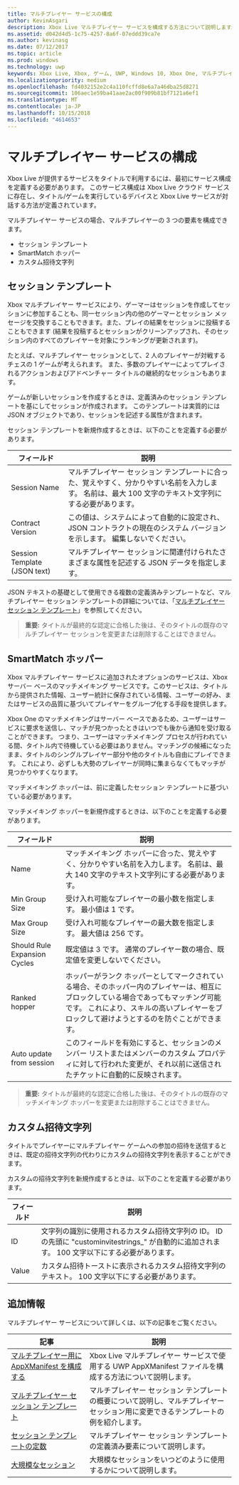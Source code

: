 ```yaml
---
title: マルチプレイヤー サービスの構成
author: KevinAsgari
description: Xbox Live マルチプレイヤー サービスを構成する方法について説明します。
ms.assetid: d042d4d5-1c75-4257-8a6f-07eddd39ca7e
ms.author: kevinasg
ms.date: 07/12/2017
ms.topic: article
ms.prod: windows
ms.technology: uwp
keywords: Xbox Live, Xbox, ゲーム, UWP, Windows 10, Xbox One, マルチプレイヤー, サービスの構成, セッション テンプレート, カスタム招待文字列, SmartMatch ホッパー
ms.localizationpriority: medium
ms.openlocfilehash: fd4032152e2c4a110fcffd8e6a7a46dba25d8271
ms.sourcegitcommit: 106aec1e59ba41aae2ac00f909b81bf7121a6ef1
ms.translationtype: MT
ms.contentlocale: ja-JP
ms.lasthandoff: 10/15/2018
ms.locfileid: "4614653"
---
```

# <a name="multiplayer-service-configuration"></a>マルチプレイヤー サービスの構成
Xbox Live が提供するサービスをタイトルで利用するには、最初にサービス構成を定義する必要があります。 このサービス構成は Xbox Live クラウド サービスに存在し、タイトル/ゲームを実行しているデバイスと Xbox Live サービスが対話する方法が定義されています。

マルチプレイヤー サービスの場合、マルチプレイヤーの 3 つの要素を構成できます。
* セッション テンプレート
* SmartMatch ホッパー
* カスタム招待文字列

## <a name="session-templates"></a>セッション テンプレート
Xbox マルチプレイヤー サービスにより、ゲーマーはセッションを作成してセッションに参加することも、同一セッション内の他のゲーマーとセッション メッセージを交換することもできます。また、プレイの結果をセッションに投稿することもできます  (結果を投稿するとセッションがクリーンアップされ、そのセッション内のすべてのプレイヤーを対象にランキングが更新されます)。

たとえば、マルチプレイヤー セッションとして、2 人のプレイヤーが対戦するチェスの 1 ゲームが考えられます。 また、多数のプレイヤーによってプレイされるアクションおよびアドベンチャー タイトルの継続的なセッションもあります。

ゲームが新しいセッションを作成するときは、定義済みのセッション テンプレートを基にしてセッションが作成されます。 このテンプレートは実質的には JSON オブジェクトであり、セッションを記述する属性が含まれます。

セッション テンプレートを新規作成するときは、以下のことを定義する必要があります。

| フィールド | 説明 |
| --- | --- |
| Session Name | マルチプレイヤー セッション テンプレートに合った、覚えやすく、分かりやすい名前を入力します。 名前は、最大 100 文字のテキスト文字列にする必要があります。 |
| Contract Version | この値は、システムによって自動的に設定され、JSON コントラクトの現在のシステム バージョンを示します。 編集しないでください。 |
| Session Template (JSON text) | マルチプレイヤー セッションに関連付けられたさまざまな属性を記述する JSON データを指定します。 |

JSON テキストの基礎として使用できる複数の定義済みテンプレートなど、マルチプレイヤー セッション テンプレートの詳細については、「[マルチプレイヤー セッション テンプレート](session-templates.md)」を参照してください。

> **重要:** タイトルが最終的な認定に合格した後は、そのタイトルの既存のマルチプレイヤー セッションを変更または削除することはできません。

## <a name="smartmatch-hoppers"></a>SmartMatch ホッパー

Xbox マルチプレイヤー サービスに追加されたオプションのサービスは、Xbox サーバー ベースのマッチメイキング サービスです。このサービスは、タイトルから提供された情報、ユーザー統計に保存されている情報、ユーザーの好み、またはサービスの品質に基づいてプレイヤーをグループ化する手段を提供します。

Xbox One のマッチメイキングはサーバー ベースであるため、ユーザーはサービスに要求を送信し、マッチが見つかったときはいつでも後から通知を受け取ることができます。 つまり、ユーザーはマッチメイキング プロセスが行われている間、タイトル内で待機している必要はありません。マッチングの候補になったまま、タイトルのシングルプレイヤー部分や他のタイトルも自由にプレイできます。 これにより、必ずしも大勢のプレイヤーが同時に集まらなくてもマッチが見つかりやすくなります。

マッチメイキング ホッパーは、前に定義したセッション テンプレートに基づいている必要があります。

マッチメイキング ホッパーを新規作成するときは、以下のことを定義する必要があります。

| フィールド | 説明 |
|---|---|
|Name| マッチメイキング ホッパーに合った、覚えやすく、分かりやすい名前を入力します。 名前は、最大 140 文字のテキスト文字列にする必要があります。 |
| Min Group Size | 受け入れ可能なプレイヤーの最小数を指定します。 最小値は 1 です。 |
| Max Group Size | 受け入れ可能なプレイヤーの最大数を指定します。 最大値は 256 です。 |
| Should Rule Expansion Cycles | 既定値は 3 です。 通常のプレイヤー数の場合、既定値を変更しないでください。 |
| Ranked hopper | ホッパーがランク ホッパーとしてマークされている場合、そのホッパー内のプレイヤーは、相互にブロックしている場合であってもマッチング可能です。 これにより、スキルの高いプレイヤーをブロックして避けようとするのを防ぐことができます。 |
| Auto update from session | このフィールドを有効にすると、セッションのメンバー リストまたはメンバーのカスタム プロパティに対して行われた変更が、それ以前に送信されたチケットに自動的に反映されます。 |

> **重要:** タイトルが最終的な認定に合格した後は、そのタイトルの既存のマッチメイキング ホッパーを変更または削除することはできません。

## <a name="custom-invite-strings"></a>カスタム招待文字列
タイトルでプレイヤーにマルチプレイヤー ゲームへの参加の招待を送信するときは、既定の招待文字列の代わりにカスタムの招待文字列を表示することができます。

カスタムの招待文字列を新規作成するときは、以下のことを定義する必要があります。

| フィールド | 説明 |
|---|---|
| ID | 文字列の識別に使用されるカスタム招待文字列の ID。 ID の先頭に "custominvitestrings_" が自動的に追加されます。 100 文字以下にする必要があります。 |
| Value | カスタム招待トーストに表示されるカスタム招待文字列のテキスト。 100 文字以下にする必要があります。 |

## <a name="additional-information"></a>追加情報

マルチプレイヤー サービスについて詳しくは、以下の記事をご覧ください。

**記事** | **説明**
--- | ---
[マルチプレイヤー用に AppXManifest を構成する](configure-your-appxmanifest-for-multiplayer.md) | Xbox Live マルチプレイヤー サービスで使用する UWP AppXManifest ファイルを構成する方法について説明します。
[マルチプレイヤー セッション テンプレート](session-templates.md) | マルチプレイヤー セッション テンプレートの概要について説明し、マルチプレイヤー セッション用に変更できるテンプレートの例を紹介します。
[セッション テンプレートの定数](session-template-constants.md) | マルチプレイヤー セッション テンプレートの定義済み要素について説明します。
[大規模なセッション](large-sessions.md) | 大規模なセッションをいつどのように使用するかについて説明します。
